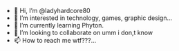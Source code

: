 - 👋 Hi, I’m @ladyhardcore80
- 👀 I’m interested in technology, games, graphic design...
- 🌱 I’m currently learning Phyton.
- 💞️ I’m looking to collaborate on umm i don,t know 
- 📫 How to reach me wtf???...

<!---
ladyhardcore80/ladyhardcore80 is a ✨ special ✨ repository because its `README.md` (this file) appears on your GitHub profile.
You can click the Preview link to take a look at your changes.
--->
